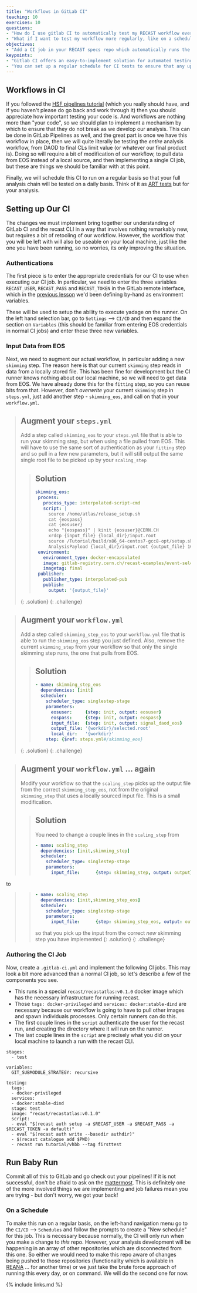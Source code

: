```yaml
---
title: "Workflows in GitLab CI"
teaching: 10
exercises: 10
questions:
- "How do I use gitlab CI to automatically test my RECAST workflow every time it's updated on gitlab?"
- "What if I want to test my workflow more regularly, like on a schedule?"
objectives:
- "Add a CI job in your RECAST specs repo which automatically runs the RECAST workflow every time new workflow updates are pushed."
keypoints:
- "Gitlab CI offers an easy-to-implement solution for automated testing of your RECAST workflow."
- "You can set up a regular schedule for CI tests to ensure that any updates to the actual analysis code are also being tested on a regular basis."
---
```



## Workflows in CI
If you followed the [HSF pipelines tutorial](https://hsf-training.github.io/hsf-training-cicd/) (which you really should have, and if you haven't please do go back and work through it) then you should appreciate how important testing your code is.  And workflows are nothing more than "your code", so we should plan to implement a mechanism by which to ensure that they do not break as we develop our analysis.  This can be done in GitLab Pipelines as well, and the great part is once we have this workflow in place, then we will quite literally be testing the *entire* analysis workflow, from DAOD to final CLs limit value (or whatever our final product is).  Doing so will require a bit of modification of our workflow, to pull data from EOS instead of a local source, and then implementing a single CI job, but these are things we should be familiar with at this point.

Finally, we will schedule this CI to run on a regular basis so that your full analysis chain will be tested on a daily basis.  Think of it as [ART tests](https://indico.cern.ch/event/773049/contributions/3473241/attachments/1937448/3211191/ATL-COM-SOFT-2019-084.pdf) but for your analysis.

## Setting up Our CI
The changes we must implement bring together our understanding of GitLab CI and the recast CLI in a way that involves nothing remarkably new, but requires a bit of retooling of our workflow.  However, the workflow that you will be left with will also be useable on your local machine, just like the one you have been running, so no worries, its only improving the situation.

### Authentications
The first piece is to enter the appropriate credentials for our CI to use when executing our CI job.  In particular, we need to enter the three variables `RECAST_USER`, `RECAST_PASS` and `RECAST_TOKEN` in the GitLab remote interface, which in the [previous lesson](./13-recast-cli/index.html) we'd been defining by-hand as environment variables.

These will be used to setup the ability to execute yadage on the runner. On the left hand selection bar, go to `Settings` --> `CI/CD` and then expand the section on `Variables` (this should be familiar from entering EOS credentials in normal CI jobs) and enter these three new variables.

### Input Data from EOS
Next, we need to augment our actual workflow, in particular adding a new `skimming` step.  The reason here is that our current `skimming` step reads in data from a locally stored file.  This has been fine for development but the CI runner knows nothing about our local machine, so we will need to get data from EOS.  We have already done this for the `fitting` step, so you can reuse bits from that.  However, don't *overwrite* your current `skimming` step in `steps.yml`, just add another step - `skimming_eos`, and call on that in your `workflow.yml`.

> ## Augment your `steps.yml`
> Add a step called `skimming_eos` to your `steps.yml` file that is able to run your skimming step, but when using a file pulled from EOS.  This will have to use the same sort of authentication as your `fitting` step and so pull in a few new parameters, but it will still output the same single root file to be picked up by your `scaling_step`
> > ## Solution
> > ~~~yaml
> > skimming_eos:
> >  process:
> >    process_type: interpolated-script-cmd
> >    script: |
> >      source /home/atlas/release_setup.sh
> >      cat {eospass}
> >      cat {eosuser}
> >      echo "{eospass}" | kinit {eosuser}@CERN.CH
> >      xrdcp {input_file} {local_dir}/input.root
> >      source /Tutorial/build/x86_64-centos7-gcc8-opt/setup.sh
> >      AnalysisPayload {local_dir}/input.root {output_file} 1000
> >  environment:
> >    environment_type: docker-encapsulated
> >    image: gitlab-registry.cern.ch/recast-examples/event-selection
> >    imagetag: final
> >  publisher:
> >    publisher_type: interpolated-pub
> >    publish:
> >      output: '{output_file}'
> > ~~~
> {: .solution}
{: .challenge}

> ## Augment your `workflow.yml`
> Add a step called `skimming_step_eos` to your `workflow.yml` file that is able to run the `skimming_eos` step you just defined.  Also, remove the current `skimming_step` from your workflow so that only the single skimming step runs, the one that pulls from EOS.
> > ## Solution
> > ~~~yaml
> > - name: skimming_step_eos
> >   dependencies: [init]
> >   scheduler:
> >     scheduler_type: singlestep-stage
> >     parameters:
> >       eosuser:     {step: init, output: eosuser}
> >       eospass:     {step: init, output: eospass}
> >       input_file:  {step: init, output: signal_daod_eos}
> >       output_file: '{workdir}/selected.root'
> >       local_dir:   '{workdir}'
> >     step: {$ref: steps.yml#/skimming_eos}
> > ~~~
> {: .solution}
{: .challenge}

> ## Augment your `workflow.yml` ... again
> Modify your workflow so that the `scaling_step` picks up the output file from the correct `skimming_step_eos`, not from the original `skimming_step` that uses a locally sourced input file.  This is a small modification.
> > ## Solution
> > You need to change a couple lines in the `scaling_step` from
> > ~~~yaml
> > - name: scaling_step
> >   dependencies: [init,skimming_step]
> >   scheduler:
> >     scheduler_type: singlestep-stage
> >     parameters:
> >       input_file:      {step: skimming_step, output: output}
> > ~~~
to
> > ~~~yaml
> > - name: scaling_step
> >   dependencies: [init,skimming_step_eos]
> >   scheduler:
> >     scheduler_type: singlestep-stage
> >     parameters:
> >       input_file:      {step: skimming_step_eos, output: output}
> > ~~~
> > so that you pick up the input from the correct *new* skimming step you have implemented
> {: .solution}
{: .challenge}


### Authoring the CI Job
Now, create a `.gitlab-ci.yml` and implement the following CI jobs.  This may look a bit more advanced than a normal CI job, so let's describe a few of the components you see.
  - This runs in a special `recast/recastatlas:v0.1.0` docker image which has the necessary infrastructure for running recast.
  - Those `tags: docker-privileged` and `services: docker:stable-dind` are necessary because our workflow is going to have to pull other images and spawn individuals processes.  Only certain runners can do this.
  - The first couple lines in the `script` authenticate the user for the recast run, and creating the directory where it will run on the runner.
  - The last couple lines in the `script` are precisely what you did on your local machine to launch a run with the recast CLI.

~~~
stages:
  - test

variables:
  GIT_SUBMODULE_STRATEGY: recursive

testing:
  tags:
  - docker-privileged
  services:
  - docker:stable-dind
  stage: test
  image: "recast/recastatlas:v0.1.0"
  script:
  - eval "$(recast auth setup -a $RECAST_USER -a $RECAST_PASS -a $RECAST_TOKEN -a default)"
  - eval "$(recast auth write --basedir authdir)"
  - $(recast catalogue add $PWD)
  - recast run tutorial/vhbb --tag firsttest
~~~


## Run Baby Run
Commit all of this to GitLab and go check out your pipelines!  If it is not successful, don't be afraid to ask on the [mattermost](https://mattermost.web.cern.ch/signup_user_complete/?id=txz6dop6zjnqmcorqjw7orxx8w).  This is definitely one of the more involved things we are implementing and job failures mean you are trying - but don't worry, we got your back!


### On a Schedule
To make this run on a regular basis, on the left-hand navigation menu go to the `CI/CD` --> `Schedules` and follow the prompts to create a "New schedule" for this job.  This is necessary because normally, the CI will only run when you make a change to *this* repo.  However, your analysis development will be happening in an array of other repositories which are disconnected from this one.  So either we would need to make this repo aware of changes being pushed to those repositories (functionality which is available in [REANA](reana.cern.ch) ... for another time) or we just take the brute force approach of running this every day, or on command.  We will do the second one for now.




{% include links.md %}

